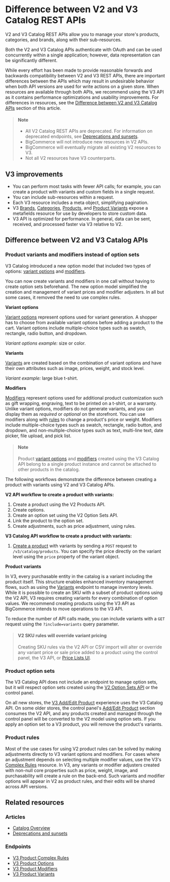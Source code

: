 # Difference between V2 and V3 Catalog REST APIs



V2 and V3 Catalog REST APIs allow you to manage your store's products, categories, and brands, along with their sub-resources.

Both the V2 and V3 Catalog APIs authenticate with OAuth and can be used concurrently within a single application; however, data representation can be significantly different.

While every effort has been made to provide reasonable forwards and backwards compatibility between V2 and V3 REST APIs, there are important differences between the APIs which may result in undesirable behavior when both API versions are used for write actions on a given store. When resources are available through both APIs, we recommend using the V3 API as it contains performance optimizations and usability improvements.
For differences in resources, see the [Difference between V2 and V3 Catalog APIs](#difference-between-v2-and-v3-catalog-apis) section of this article.

<!-- theme: info -->
> #### Note
> * All V2 Catalog REST APIs are deprecated. For information on deprecated endpoints, see [Deprecations and sunsets](/api-docs/getting-started/deprecations-and-sunsets).
> * BigCommerce will not introduce new resources in V2 APIs.
> * BigCommerce will eventually migrate all existing V2 resources to V3.
> * Not all V2 resources have V3 counterparts. 



## V3 improvements

* You can perform most tasks with fewer API calls; for example, you can create a product with variants and custom fields in a single request.
* You can include sub-resources within a request.
* Each V3 resource includes a meta object, simplifying pagination.
* V3 [Brands](/api-reference/store-management/catalog/brands/getbrandbyid), [Categories](/api-reference/store-management/catalog/category/getcategorybyid), [Products](/api-reference/store-management/catalog/products/getproductbyid), and [Product Variants](/api-reference/store-management/catalog/product-variants/getvariantbyid) expose a metafields resource for use by developers to store custom data.
* V3 API is optimized for performance. In general, data can be sent, received, and processed faster via V3 relative to V2.

## Difference between V2 and V3 Catalog APIs

### Product variants and modifiers instead of option sets

V3 Catalog introduced a new option model that included two types of options: [variant options](/api-docs/store-management/catalog/catalog-overview#variant-options) and [modifiers](/api-docs/store-management/catalog/catalog-overview#modifier-options). 

You can now create variants and modifiers in one call without having to create option sets beforehand. The new option model simplified the creation and management of variant prices and modifier adjusters. In all but some cases,  it removed the need to use complex rules.

**Variant options**

[Variant options](/api-docs/store-management/catalog/catalog-overview#variant-options) represent options used for variant generation. A shopper has to choose from available variant options before adding a product to the cart. Variant options include multiple-choice types such as swatch, rectangle, radio button, and dropdown.

*Variant options example:* size or color.

**Variants**

[Variants](/api-docs/store-management/catalog/catalog-overview#variants) are created based on the combination of variant options and have their own attributes such as image, prices, weight, and stock level.

*Variant example:* large blue t-shirt.

**Modifiers**

[Modifiers](/api-docs/store-management/catalog/catalog-overview#modifier-options) represent options used for additional product customization such as gift wrapping, engraving, text to be printed on a t-shirt, or a warranty. Unlike variant options, modifiers do not generate variants, and you can display them as *required* or *optional* on the storefront. You can use modifiers along with [rules](/api-docs/store-management/catalog/catalog-overview#complex-rules) to change a product's price or weight.
Modifiers include multiple-choice types such as swatch, rectangle, radio button, and dropdown, and non-multiple-choice types such as text, multi-line text, date picker, file upload, and pick list.

<!-- theme: info -->
> #### Note
> Product [variant options](/api-reference/store-management/catalog/product-options/getoptionbyid) and [modifiers](/api-reference/store-management/catalog/product-modifiers/getmodifierbyid) created using the V3 Catalog API belong to a single product instance and cannot be attached to other products in the catalog.



The following workflows demonstrate the difference between creating a product with variants using V2 and V3 Catalog APIs.

**V2 API workflow to create a product with variants:**

1. Create a product using the V2 Products API.
2. Create options.
3. Create an option set using the V2 Option Sets API.
4. Link the product to the option set.
5. Create adjustments, such as price adjustment, using rules.

**V3 Catalog API workflow to create a product with variants:**

1. [Create a product](/api-reference/store-management/catalog/products/createproduct) with variants by sending a `POST` request to `/v3/catalog/products`. You can specify the price directly on the variant level using the `price` property of the variant object.

**Product variants**

In V3, every purchasable entity in the catalog is a variant including the product itself. This structure enables enhanced inventory management flows, such as using the [Variants](/api-reference/store-management/catalog/variants/getvariants) endpoint to manage inventory levels. While it is possible to create an SKU with a subset of product options using the V2 API, V3 requires creating variants for every combination of option values. We recommend creating products using the V3 API as BigCommerce intends to move operations to the V3 API.

To reduce the number of API calls made, you can include variants with a `GET` request using the `?include=variants` query parameter.

<!-- theme: warning -->
> #### V2 SKU rules will override variant pricing
>
> Creating SKU rules via the V2 API or CSV import will alter or override any variant price or sale price added to a product using the control panel, the V3 API, or [Price Lists UI](https://support.bigcommerce.com/s/article/Price-Lists).



### Product option sets

The V3 Catalog API does not include an endpoint to manage option sets, but it will respect option sets created using the [V2 Option Sets API](/legacy/v2-catalog-products/v2-option-set-options) or the control panel. 

On all new stores, the [V3 Add/Edit Product](https://support.bigcommerce.com/s/article/Adding-Products-v3) experience uses the V3 Catalog API. On some older stores, the control panel's [Add/Edit Product](https://support.bigcommerce.com/s/article/Adding-Products) section consumes the V2 API, and any products created and managed through the control panel will be converted to the V2 model using option sets. If you apply an option set to a V3 product, you will remove the product's variants.

### Product rules 

Most of the use cases for using V2 product rules can be solved by making adjustments directly to V3 variant options and modifiers. For cases where an adjustment depends on selecting multiple modifier values, use the V3's [Complex Rules](/api-reference/store-management/catalog/product-complex-rules/createcomplexrule) resource. 
In V3, any variants or modifier adjusters created with non-null core properties such as price, weight, image, and purchasability will create a rule on the back-end. Such variants and modifier options will appear in V2 as product rules, and their edits will be shared across API versions.

## Related resources

### Articles
* [Catalog Overview](/api-docs/store-management/catalog/catalog-overview/)
* [Deprecations and sunsets](/api-docs/getting-started/deprecations-and-sunsets)

### Endpoints
* [V3 Product Complex Rules](/api-reference/store-management/catalog/product-complex-rules)
* [V3 Product Options](/api-reference/store-management/catalog/product-options)
* [V3 Product Modifiers](/api-reference/store-management/catalog/product-modifiers)
* [V3 Product Variants](/api-reference/store-management/catalog/product-variants)
